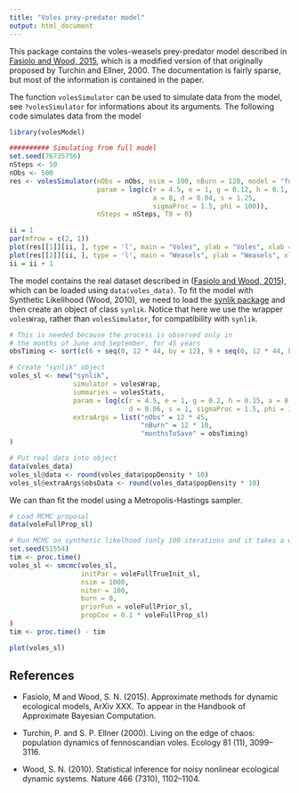 ```yaml
---
title: "Voles prey-predator model"
output: html_document
---
```


This package contains the voles-weasels prey-predator model described in [Fasiolo and Wood, 2015](http://XXX.com), which
is a modified version of that originally proposed by Turchin and Ellner, 2000.
The documentation is fairly sparse, but most of the information is contained in the paper.

The function `volesSimulator` can be used to simulate data from the model, see `?volesSimulator` for 
informations about its arguments. The following code simulates data from the model

```R
library(volesModel)

########## Simulating from full model 
set.seed(76735756)
nSteps <- 50
nObs <- 500
res <- volesSimulator(nObs = nObs, nsim = 100, nBurn = 120, model = "full", 
                      param = log(c(r = 4.5, e = 1, g = 0.12, h = 0.1,
                                    a = 8, d = 0.04, s = 1.25, 
                                    sigmaProc = 1.5, phi = 100)), 
                      nSteps = nSteps, T0 = 0)

ii = 1
par(mfrow = c(2, 1))
plot(res[[1]][ii, ], type = 'l', main = "Voles", ylab = "Voles", xlab = "Semester")
plot(res[[2]][ii, ], type = 'l', main = "Weasels", ylab = "Weasels", xlab = "Semester")
ii = ii + 1
```

The model contains the real dataset described in ([Fasiolo and Wood, 2015](http://XXX.com)),
which can be loaded using `data(voles_data)`. 
To fit the model with Synthetic Likelihood (Wood, 2010), we need to load the [synlik package](https://cran.r-project.org/web/packages/synlik/index.html) and
then create an object of class `synlik`. Notice that here we use the wrapper `volesWrap`, rather than `volesSimulator`, 
for compatibility with `synlik`.

```R
# This is needed because the process is observed only in 
# the months of June and September, for 45 years
obsTiming <- sort(c(6 + seq(0, 12 * 44, by = 12), 9 + seq(0, 12 * 44, by = 12)))

# Create "synlik" object
voles_sl <- new("synlik",
                simulator = volesWrap,
                summaries = volesStats,
                param = log(c(r = 4.5, e = 1, g = 0.2, h = 0.15, a = 8,
                              d = 0.06, s = 1, sigmaProc = 1.5, phi = 100)),
                extraArgs = list("nObs" = 12 * 45,  
                                 "nBurn" = 12 * 10, 
                                 "monthsToSave" = obsTiming)
)

# Put real data into object
data(voles_data)
voles_sl@data <- round(voles_data$popDensity * 10)
voles_sl@extraArgs$obsData <- round(voles_data$popDensity * 10)
```

We can than fit the model using a Metropolis-Hastings sampler.

```R
# Load MCMC proposal
data(voleFullProp_sl)

# Run MCMC on synthetic likelhood (only 100 iterations and it takes a while)
set.seed(51554)
tim <- proc.time()
voles_sl <- smcmc(voles_sl, 
                  initPar = voleFullTrueInit_sl,
                  nsim = 1000,
                  niter = 100, 
                  burn = 0,
                  priorFun = voleFullPrior_sl, 
                  propCov = 0.1 * voleFullProp_sl)
)
tim <- proc.time() - tim

plot(voles_sl)
```


References
----------------------------
  
  * Fasiolo, M and Wood, S. N. (2015). Approximate methods for dynamic ecological models, 
  ArXiv XXX. To appear in the Handbook of Approximate Bayesian Computation.

  * Turchin, P. and S. P. Ellner (2000). Living on the edge of chaos: population
dynamics of fennoscandian voles. Ecology 81 (11), 3099–3116.

  * Wood, S. N. (2010). Statistical inference for noisy nonlinear ecological dynamic systems. Nature 466 (7310), 1102–1104.
